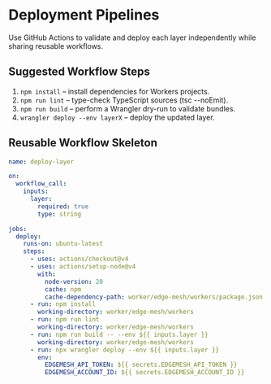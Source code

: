 # Deployment Pipelines

Use GitHub Actions to validate and deploy each layer independently while sharing reusable workflows.

## Suggested Workflow Steps
1. `npm install` – install dependencies for Workers projects.
2. `npm run lint` – type-check TypeScript sources (tsc --noEmit).
3. `npm run build` – perform a Wrangler dry-run to validate bundles.
4. `wrangler deploy --env layerX` – deploy the updated layer.

## Reusable Workflow Skeleton
```yaml
name: deploy-layer

on:
  workflow_call:
    inputs:
      layer:
        required: true
        type: string

jobs:
  deploy:
    runs-on: ubuntu-latest
    steps:
      - uses: actions/checkout@v4
      - uses: actions/setup-node@v4
        with:
          node-version: 20
          cache: npm
          cache-dependency-path: worker/edge-mesh/workers/package.json
      - run: npm install
        working-directory: worker/edge-mesh/workers
      - run: npm run lint
        working-directory: worker/edge-mesh/workers
      - run: npm run build -- --env ${{ inputs.layer }}
        working-directory: worker/edge-mesh/workers
      - run: npx wrangler deploy --env ${{ inputs.layer }}
        env:
          EDGEMESH_API_TOKEN: ${{ secrets.EDGEMESH_API_TOKEN }}
          EDGEMESH_ACCOUNT_ID: ${{ secrets.EDGEMESH_ACCOUNT_ID }}
```
